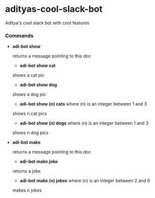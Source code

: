# adityas-cool-slack-bot
Aditya's cool slack bot with cool features

### Commands

- **adi-bot show**

  returns a message pointing to this doc
  
  + **adi-bot show cat**
  
  shows a cat pic

  + **adi-bot show dog**

  shows a dog pic

  + **adi-bot show (n) cats** where (n) is an integer between 1 and 3

  shows n cat pics
 
  + **adi-bot show (n) dogs** where (n) is an integer between 1 and 3

  shows n dog pics

- **adi-bot make**

  returns a message pointing to this doc

  + **adi-bot make joke**
  
  returns a joke

  + **adi-bot make (n) jokes** where (n) is an integer between 2 and 6

  makes n jokes
